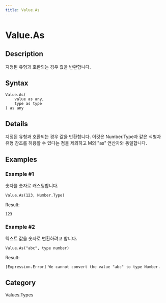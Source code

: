 ```yaml
---
title: Value.As
---
```


# Value.As


## Description

지정된 유형과 호환되는 경우 값을 반환합니다.


## Syntax

```powerquery
Value.As(
    value as any,
    type as type
) as any
```


## Details

지정된 유형과 호환되는 경우 값을 반환합니다. 이것은 Number.Type과 같은 식별자 유형 참조를 허용할 수 있다는 점을 제외하고 M의 "as" 연산자와 동일합니다.


## Examples

### Example #1 
숫자를 숫자로 캐스팅합니다.
```powerquery
Value.As(123, Number.Type)
```

Result: 
```powerquery
123
```


### Example #2 
텍스트 값을 숫자로 변환하려고 합니다.
```powerquery
Value.As("abc", type number)
```

Result: 
```powerquery
[Expression.Error] We cannot convert the value "abc" to type Number.
```




## Category
Values.Types
